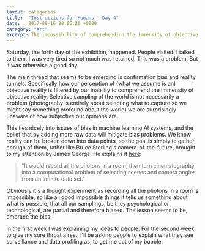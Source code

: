 ```yaml
---
layout: categories
title:  "Instructions for Humans - Day 4"
date:   2017-09-16 20:06:20 +0000
category: "Art"
excerpt: The impossibility of comprehending the immensity of objective reality, and other games.
---
```


Saturday, the forth day of the exhibition, happened. People visited. I talked to them. I was very tired so not much was retained. This was a problem. But it was otherwise a good day. 

The main thread that seems to be emerging is confirmation bias and reality tunnels. Specifically how our perception of (what we assume is an) objective reality is filtered by our inability to comprehend the immensity of objective reality. Selective sampling of the world is not necessarily a problem (photography is entirely about selecting what to capture so we might say something profound about the world) we are surprisingly unaware of how subjective our opinions are. 

This ties nicely into issues of bias in machine learning AI systems, and the belief that by adding more raw data will mitigate bias problems. We know reality can be broken down into data points, so the goal is simply to gather enough of them, rather like Bruce Sterling's camera-of-the-future, brought to my attention by James George. He explains it [here](http://www.wired.co.uk/article/movie-feed):

> "It would record all the photons in a room, then turn cinematography into a computational problem of selecting scenes and camera angles from an infinite data set."

Obviously it's a thought experiment as recording all the photons in a room is impossible, so like all good impossible things it tells us something about what is possible, that all our samplings, be they psychological or technological, are partial and therefore biased. The lesson seems to be, embrace the bias. 

In the first week I was explaining my ideas to people. For the second week, to give my sore throat a rest, I'll be asking people to explain what they see surveillance and data profiling as, to get me out of my bubble. 
